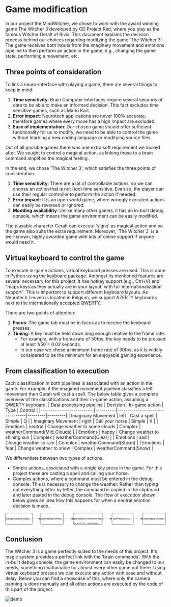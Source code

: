 # Game modification
In our project the MindWitcher, we chose to work with the award winning game The Witcher 3 developed by CD Project Red, where you play as the famous Witcher Geralt of Rivia.
This document explains the decision process behind our choices regarding modifying the game 'The Witcher 3'. The game receives both inputs from the imaginary movement and emotions pipeline to then perform an action in the game, e.g., changing the game state, performing a movement, etc. 

## Three points of consideration
To link a neuro-interface with playing a game, there are several things to keep in mind:
1. __Time sensitivity__: Brain Computer Interfaces require several seconds of data to be able to make an informed decision. This fact excludes time sensitive games, such as Mario Kart.
2. __Error impact__: Neurotech applications are never 100% accurate, therefore games where every move has a high impact are excluded.
3. __Ease of implementation__: Our chosen game should offer sufficient functionality for us to modify, we need to be able to control the game without learning a new coding language or modifying source files.

Out of all possible games there was one extra soft requirement we looked after. We sought to control a magical action, as linking those to a brain command amplifies the magical feeling. 

In the end, we chose 'The Witcher 3', which satisfies the three points of consideration.
1. __Time sensitivity__: There are a lot of controllable actions, so we can choose an action that is not (too) time sensitive. Even so, the player can use their regular controller to perform the action if needed.
2. __Error impact__: It is an open world game, where wrongly executed actions can easily be reversed or ignored.
3. __Modding availability__: Unlike many other games, it has an in-built debug console, which means the game environment can be easily modified.

The playable character Geralt can execute 'signs' as magical action and so the game also suits the extra requirement. Moreover, 'The Witcher 3' is a well-known, highly awarded game with lots of online support if anyone would need it.

## Virtual keyboard to control the game
To execute in-game actions, virtual keyboard presses are used. This is done in Python using the [keyboard package](https://pypi.org/project/keyboard/). Amongst its mentioned features are several necessary for this project: it has hotkey support (e.g., Ctrl+V) and "maps keys as they actually are in your layout, with full internationalization support". This is important to support different keyboard layouts. As Neurotech Leuven is located in Belgium, we support AZERTY keyboards next to the internationally accepted QWERTY.

There are two points of attention:
1. __Focus__: The game tab must be in focus as to receive the keyboard presses.
2. __Timing__: A key must be held down long enough relative to the frame rate. 
    - For example, with a frame rate of 50fps, the key needs to be pressed at least 1/50 = 0.02 seconds. 
    - In our case we chose a minimum frame rate of 30fps, as it is widely considered to be the minimum for an enjoyable gaming experience.

## From classification to execution
Each classification in both pipelines is associated with an action in the game. For example, if the imagined movement pipeline classifies a left movement then Geralt will cast a spell. The below table gives a complete overview of the classifications and their in-game action, assuming a QWERTY keyboard.
| Data processing pipeline | Decision | In-game action                  | Type    | Control |
|--------------------------|----------|---------------------------------|---------|---------|
| Imaginary Movement       | left     | Cast a spell                    | Simple  | Q       |
| Imaginary Movement       | right    | Call your horse                 | Simple  | X       |
| Emotions                 | neutral  | Change weather to some clouds   | Complex | weatherCommand(Mid_Clouds)  |
| Emotions                 | happy    | Change weather to shining sun   | Complex | weatherCommand(Clear)       |
| Emotions                 | sad      | Change weather to rain          | Complex | weatherCommand(Storm)       |
| Emotions                 | fear     | Change weather to snow          | Complex | weatherCommand(Snow)        |

We differentiate between two types of actions. 
- Simple actions, associated with a single key press in the game. For this project these are casting a spell and calling your horse. 
- Complex actions, where a command must be entered in the debug console. This is necessary to change the weather. Rather than typing out everything letter by letter, the command is copied in the clipboard and later pasted in the debug console. The flow of execution shown below gives an idea how this happens for when a neutral emotion decision is made. 

![](../../images/WeatherCommand.svg)

## Conclusion

The Witcher 3 is a game perfectly suited to the needs of this project. It's magic system provides a perfect link with the 'brain commands'. With the in-built debug console, the game environment can easily be changed to our needs, something unattainable for almost every other game out there. Using virtual keyboard presses we can execute any action with ease and without delay. Below you can find a showcase of this, where only the camera panning is done manually and all other actions are executed by the code of this part of the project.

![demo](../../images/ModdingDemo.gif)
